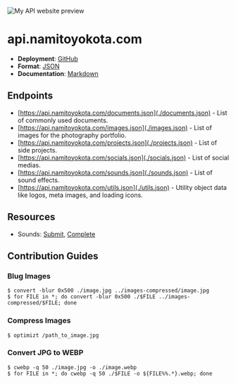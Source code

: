 ![My API website preview](https://api.namitoyokota.com/assets/og-images/api.png)

# api.namitoyokota.com

-   **Deployment**: [GitHub](https://github.com)
-   **Format**: [JSON](https://www.json.org/json-en.html)
-   **Documentation**: [Markdown](https://commonmark.org/)

## Endpoints

-   [https://api.namitoyokota.com/documents.json](./documents.json) - List of commonly used documents.
-   [https://api.namitoyokota.com/images.json](./images.json) - List of images for the photography portfolio.
-   [https://api.namitoyokota.com/projects.json](./projects.json) - List of side projects.
-   [https://api.namitoyokota.com/socials.json](./socials.json) - List of social medias.
-   [https://api.namitoyokota.com/sounds.json](./sounds.json) - List of sound effects.
-   [https://api.namitoyokota.com/utils.json](./utils.json) - Utility object data like logos, meta images, and loading icons.

## Resources

-   Sounds: [Submit](https://opengameart.org/content/menu-selection-click), [Complete](https://opengameart.org/content/completion-sound)

## Contribution Guides

### Blug Images

```shell
$ convert -blur 0x500 ./image.jpg ../images-compressed/image.jpg
$ for FILE in *; do convert -blur 0x500 ./$FILE ../images-compressed/$FILE; done
```

### Compress Images

```shell
$ optimizt /path_to_image.jpg
```

### Convert JPG to WEBP

```$
$ cwebp -q 50 ./image.jpg -o ./image.webp
$ for FILE in *; do cwebp -q 50 ./$FILE -o ${FILE%%.*}.webp; done
```
